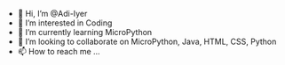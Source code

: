 - 👋 Hi, I’m @Adi-Iyer
- 👀 I’m interested in Coding
- 🌱 I’m currently learning MicroPython
- 💞️ I’m looking to collaborate on MicroPython, Java, HTML, CSS, Python
- 📫 How to reach me ...

<!---
Adi-Iyer/Adi-Iyer is a ✨ special ✨ repository because its `README.md` (this file) appears on your GitHub profile.
You can click the Preview link to take a look at your changes.
--->

